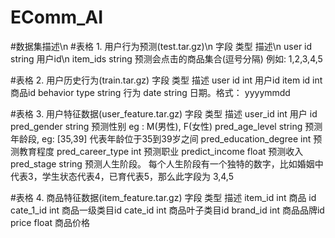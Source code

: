 # EComm_AI

#数据集描述\n
#表格 1. 用户行为预测(test.tar.gz)\n
字段	类型	描述\n
user id	string	用户id\n
item_ids	string	预测会点击的商品集合(逗号分隔) 例如: 1,2,3,4,5

#表格 2. 用户历史行为(train.tar.gz)
字段	类型	描述
user id	int	用户id
item id	int	商品id
behavior type	string	行为
date	string	日期。格式： yyyymmdd

#表格 3. 用户特征数据(user_feature.tar.gz)
字段	类型	描述
user_id	int	用户 id
pred_gender	string	预测性别 eg : M(男性), F(女性)
pred_age_level	string	预测年龄段, eg: [35,39] 代表年龄位于35到39岁之间
pred_education_degree	int	预测教育程度
pred_career_type	int	预测职业
predict_income	float	预测收入
pred_stage	string	预测人生阶段。 每个人生阶段有一个独特的数字，比如婚姻中代表3，学生状态代表4，已育代表5，那么此字段为 3,4,5

#表格 4. 商品特征数据(item_feature.tar.gz)
字段	类型	描述
item_id	int	商品 id
cate_1_id	int	商品一级类目id
cate_id	int	商品叶子类目id
brand_id	int	商品品牌id
price	float	商品价格
